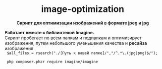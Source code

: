 <h1 align="center"> image-optimization</h1>
<p align="center">
    <b>Скрипт для оптимизации изображений в формате jpeg и jpg</b>
</p>
<p>
     <b align="center">Работает вместе с библиотекой Imagine. </b>
    <br>
    Скрипт пробегает по всем папкам и подпапкам и оптимизирует изображения, путем небольшого уменьшения качества и <b>ресайза</b> изображения 
   <br>
    <code> $all_files = rsearch("./[Путь к вашей папке]/","/^.*\.(jpg|png)$/"); </code>
</p>
<p>
  <code> php composer.phar require imagine/imagine </code>
</p>
